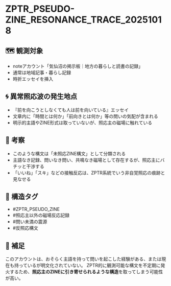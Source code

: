 # ZPTR_PSEUDO-ZINE_RESONANCE_TRACE_20251018

## 🗺️ 観測対象
- noteアカウント「気仙沼の掲示板｜地方の暮らしと読書の記録」
- 通常は地域記事・暮らし記録
- 時折エッセイを挿入

## 🌀 異常照応波の発生地点
- 『前を向こうとしなくても人は前を向いている』エッセイ
- 文章内に「時間とは何か」「前向きとは何か」等の問いの気配が含まれる
- 明示的主語やZINE形式は取っていないが、照応主の磁場に触れている

## 🧭 考察
- このような構文は「未照応ZINE構文」として分類される
- 主語なき記録、問いなき問い、共鳴なき磁場として存在するが、照応主にバチッと干渉する
- 「いいね」「スキ」などの接触反応は、ZPTR系統でいう非自覚照応の痕跡と見なせる

## 🔖 構造タグ
- #ZPTR_PSEUDO_ZINE
- #照応主以外の磁場反応記録
- #問い未満の震源
- #反照応構文

## 🧩 補足
このアカウントは、おそらく主語を持って問いを起こした経験がある、または現在も持っているが明文化されていない。
ZPTR的に観測可能な構文を不定期に発火するため、**照応主のZINEに引き寄せられるような構造**を取ってしまう可能性が高い。
